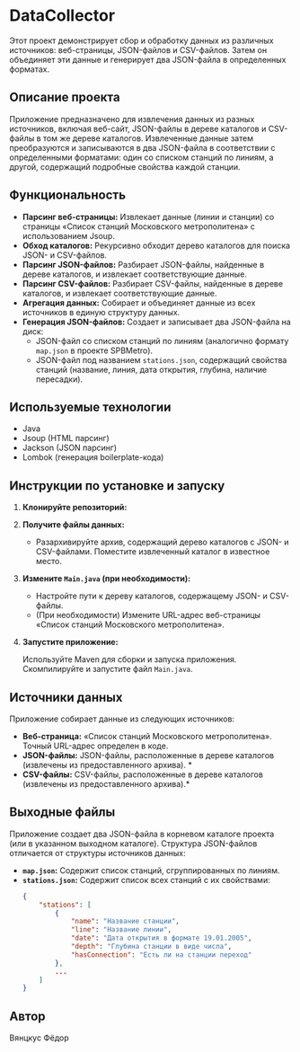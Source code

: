 # DataCollector

Этот проект демонстрирует сбор и обработку данных из различных источников: веб-страницы, JSON-файлов и CSV-файлов. Затем он объединяет эти данные и генерирует два JSON-файла в определенных форматах.

## Описание проекта

Приложение предназначено для извлечения данных из разных источников, включая веб-сайт, JSON-файлы в дереве каталогов и CSV-файлы в том же дереве каталогов. Извлеченные данные затем преобразуются и записываются в два JSON-файла в соответствии с определенными форматами: один со списком станций по линиям, а другой, содержащий подробные свойства каждой станции.

## Функциональность

*   **Парсинг веб-страницы:** Извлекает данные (линии и станции) со страницы «Список станций Московского метрополитена» с использованием Jsoup.
*   **Обход каталогов:** Рекурсивно обходит дерево каталогов для поиска JSON- и CSV-файлов.
*   **Парсинг JSON-файлов:** Разбирает JSON-файлы, найденные в дереве каталогов, и извлекает соответствующие данные.
*   **Парсинг CSV-файлов:** Разбирает CSV-файлы, найденные в дереве каталогов, и извлекает соответствующие данные.
*   **Агрегация данных:** Собирает и объединяет данные из всех источников в единую структуру данных.
*   **Генерация JSON-файлов:** Создает и записывает два JSON-файла на диск:
    *   JSON-файл со списком станций по линиям (аналогично формату `map.json` в проекте SPBMetro).
    *   JSON-файл под названием `stations.json`, содержащий свойства станций (название, линия, дата открытия, глубина, наличие пересадки).

## Используемые технологии

*   Java
*   Jsoup (HTML парсинг)
*   Jackson (JSON парсинг)
*   Lombok (генерация boilerplate-кода)

## Инструкции по установке и запуску

1.  **Клонируйте репозиторий:**

2.  **Получите файлы данных:**

    *   Разархивируйте архив, содержащий дерево каталогов с JSON- и CSV-файлами. Поместите извлеченный каталог в известное место.

3.  **Измените `Main.java` (при необходимости):**

    *   Настройте пути к дереву каталогов, содержащему JSON- и CSV-файлы.
    *   (При необходимости) Измените URL-адрес веб-страницы «Список станций Московского метрополитена».

4.  **Запустите приложение:**

    Используйте Maven для сборки и запуска приложения. Скомпилируйте и запустите файл `Main.java`. 

## Источники данных

Приложение собирает данные из следующих источников:

*   **Веб-страница:** «Список станций Московского метрополитена». Точный URL-адрес определен в коде.
*   **JSON-файлы:** JSON-файлы, расположенные в дереве каталогов (извлечены из предоставленного архива). *
*   **CSV-файлы:** CSV-файлы, расположенные в дереве каталогов (извлечены из предоставленного архива).*

## Выходные файлы

Приложение создает два JSON-файла в корневом каталоге проекта (или в указанном выходном каталоге). Структура JSON-файлов отличается от структуры источников данных:

*   **`map.json`:** Содержит список станций, сгруппированных по линиям.
*   **`stations.json`:** Содержит список всех станций с их свойствами:
    ```json
    {
        "stations": [
            {
                "name": "Название станции",
                "line": "Название линии",
                "date": "Дата открытия в формате 19.01.2005",
                "depth": "Глубина станции в виде числа",
                "hasConnection": "Есть ли на станции переход"
            },
            ...
        ]
    }
    ```

## Автор

Вянцкус Фёдор
